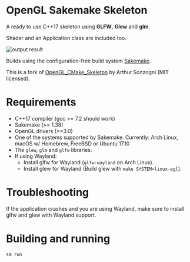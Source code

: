 OpenGL Sakemake Skeleton
========================

A ready to use C++17 skeleton using **GLFW**, **Glew** and **glm**.

Shader and an Application class are included too.

![output result](img/output.gif)

Builds using the configuration-free build system [Sakemake](https://github.com/xyproto/sakemake).

This is a fork of [OpenGL_CMake_Skeleton](https://github.com/ArthurSonzogni/OpenGL_CMake_Skeleton) by Arthur Sonzogni (MIT licensed).

Requirements
============
* C++17 compiler (gcc >= 7.2 should work)
* Sakemake (>= 1.38)
* OpenGL drivers (>=3.0)
* One of the systems supported by Sakemake. Currently: Arch Linux, macOS w/ Homebrew, FreeBSD or Ubuntu 17.10
* The `glew`, `glm` and `glfw` libraries.
* If using Wayland:
  * Install glfw for Wayland (`glfw-wayland` on Arch Linux).
  * Install glew for Wayland (Build glew with `make SYSTEM=linux-egl`).

Troubleshooting
===============

If the application crashes and you are using Wayland, make sure to install glfw and glew with Wayland support.

Building and running
====================
```
sm run
```
